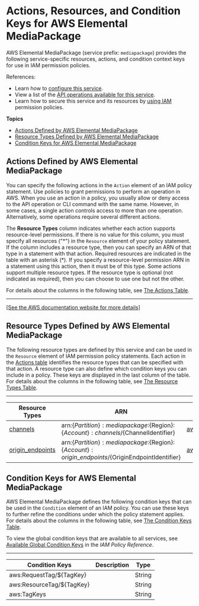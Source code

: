 # Actions, Resources, and Condition Keys for AWS Elemental MediaPackage<a name="list_awselementalmediapackage"></a>

AWS Elemental MediaPackage \(service prefix: `mediapackage`\) provides the following service\-specific resources, actions, and condition context keys for use in IAM permission policies\.

References:
+ Learn how to [configure this service](https://docs.aws.amazon.com/mediapackage/latest/ug/)\.
+ View a list of the [API operations available for this service](https://docs.aws.amazon.com/mediapackage/latest/apireference/)\.
+ Learn how to secure this service and its resources by [using IAM](https://docs.aws.amazon.com/mediapackage/latest/ug/setting-up.html#setting-up-create-iam-user) permission policies\.

**Topics**
+ [Actions Defined by AWS Elemental MediaPackage](#awselementalmediapackage-actions-as-permissions)
+ [Resource Types Defined by AWS Elemental MediaPackage](#awselementalmediapackage-resources-for-iam-policies)
+ [Condition Keys for AWS Elemental MediaPackage](#awselementalmediapackage-policy-keys)

## Actions Defined by AWS Elemental MediaPackage<a name="awselementalmediapackage-actions-as-permissions"></a>

You can specify the following actions in the `Action` element of an IAM policy statement\. Use policies to grant permissions to perform an operation in AWS\. When you use an action in a policy, you usually allow or deny access to the API operation or CLI command with the same name\. However, in some cases, a single action controls access to more than one operation\. Alternatively, some operations require several different actions\.

The **Resource Types** column indicates whether each action supports resource\-level permissions\. If there is no value for this column, you must specify all resources \("\*"\) in the `Resource` element of your policy statement\. If the column includes a resource type, then you can specify an ARN of that type in a statement with that action\. Required resources are indicated in the table with an asterisk \(\*\)\. If you specify a resource\-level permission ARN in a statement using this action, then it must be of this type\. Some actions support multiple resource types\. If the resource type is optional \(not indicated as required\), then you can choose to use one but not the other\.

For details about the columns in the following table, see [The Actions Table](reference_policies_actions-resources-contextkeys.md#actions_table)\.


****  
[\[See the AWS documentation website for more details\]](http://docs.aws.amazon.com/IAM/latest/UserGuide/list_awselementalmediapackage.html)

## Resource Types Defined by AWS Elemental MediaPackage<a name="awselementalmediapackage-resources-for-iam-policies"></a>

The following resource types are defined by this service and can be used in the `Resource` element of IAM permission policy statements\. Each action in the [Actions table](#awselementalmediapackage-actions-as-permissions) identifies the resource types that can be specified with that action\. A resource type can also define which condition keys you can include in a policy\. These keys are displayed in the last column of the table\. For details about the columns in the following table, see [The Resource Types Table](reference_policies_actions-resources-contextkeys.md#resources_table)\.


****  

| Resource Types | ARN | Condition Keys | 
| --- | --- | --- | 
|   [ channels ](https://docs.aws.amazon.com/mediapackage/latest/ug/channels.html)  |  arn:$\{Partition\}:mediapackage:$\{Region\}:$\{Account\}:channels/$\{ChannelIdentifier\}  |   [ aws:ResourceTag/$\{TagKey\} ](#awselementalmediapackage-aws_ResourceTag___TagKey_)   | 
|   [ origin\_endpoints ](https://docs.aws.amazon.com/mediapackage/latest/ug/endpoints.html)  |  arn:$\{Partition\}:mediapackage:$\{Region\}:$\{Account\}:origin\_endpoints/$\{OriginEndpointIdentifier\}  |   [ aws:ResourceTag/$\{TagKey\} ](#awselementalmediapackage-aws_ResourceTag___TagKey_)   | 

## Condition Keys for AWS Elemental MediaPackage<a name="awselementalmediapackage-policy-keys"></a>

AWS Elemental MediaPackage defines the following condition keys that can be used in the `Condition` element of an IAM policy\. You can use these keys to further refine the conditions under which the policy statement applies\. For details about the columns in the following table, see [The Condition Keys Table](reference_policies_actions-resources-contextkeys.md#context_keys_table)\.

To view the global condition keys that are available to all services, see [Available Global Condition Keys](reference_policies_condition-keys.html#AvailableKeys) in the *IAM Policy Reference*\.


****  

| Condition Keys | Description | Type | 
| --- | --- | --- | 
|   aws:RequestTag/$\{TagKey\}  |  | String | 
|   aws:ResourceTag/$\{TagKey\}  |  | String | 
|   aws:TagKeys  |  | String | 